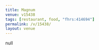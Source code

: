 ```yaml
---
title: Magnum
venue: v15438
tags: [restaurant, food, "fhrs:414694"]
permalink: /v/15438/
layout: venue
---
```

null